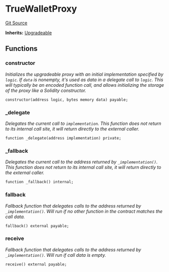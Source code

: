 # TrueWalletProxy
[Git Source](https://github.com/TrueWallet/contracts/blob/b38849a85d65fd71e42df8fc5190581d11c83fec/src/wallet/TrueWalletProxy.sol)

**Inherits:**
[Upgradeable](/src/utils/Upgradeable.sol/abstract.Upgradeable.md)


## Functions
### constructor

*Initializes the upgradeable proxy with an initial implementation specified by `logic`.
If `data` is nonempty, it's used as data in a delegate call to `logic`. This will typically be an encoded
function call, and allows initializing the storage of the proxy like a Solidity constructor.*


```solidity
constructor(address logic, bytes memory data) payable;
```

### _delegate

*Delegates the current call to `implementation`.
This function does not return to its internal call site, it will return directly to the external caller.*


```solidity
function _delegate(address implementation) private;
```

### _fallback

*Delegates the current call to the address returned by `_implementation()`.
This function does not return to its internal call site, it will return directly to the external caller.*


```solidity
function _fallback() internal;
```

### fallback

*Fallback function that delegates calls to the address returned by `_implementation()`. Will run if no other
function in the contract matches the call data.*


```solidity
fallback() external payable;
```

### receive

*Fallback function that delegates calls to the address returned by `_implementation()`. Will run if call data
is empty.*


```solidity
receive() external payable;
```


